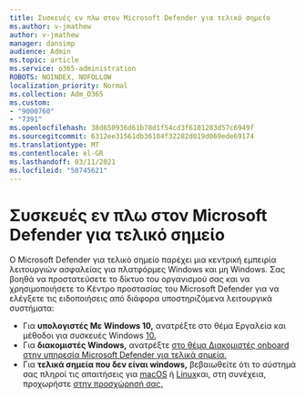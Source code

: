 ```yaml
---
title: Συσκευές εν πλω στον Microsoft Defender για τελικό σημείο
ms.author: v-jmathew
author: v-jmathew
manager: dansimp
audience: Admin
ms.topic: article
ms.service: o365-administration
ROBOTS: NOINDEX, NOFOLLOW
localization_priority: Normal
ms.collection: Adm_O365
ms.custom:
- "9000760"
- "7391"
ms.openlocfilehash: 38d650936d61b78d1f54cd3f6101283d57c6949f
ms.sourcegitcommit: 6312ee31561db36104f32282d019d069ede69174
ms.translationtype: MT
ms.contentlocale: el-GR
ms.lasthandoff: 03/11/2021
ms.locfileid: "50745621"
---
```

# <a name="onboard-devices-to-microsoft-defender-for-endpoint"></a>Συσκευές εν πλω στον Microsoft Defender για τελικό σημείο

Ο Microsoft Defender για τελικό σημείο παρέχει μια κεντρική εμπειρία λειτουργιών ασφαλείας για πλατφόρμες Windows και μη Windows. Σας βοηθά να προστατεύσετε το δίκτυο του οργανισμού σας και να χρησιμοποιήσετε το Κέντρο προστασίας του Microsoft Defender για να ελέγξετε τις ειδοποιήσεις από διάφορα υποστηριζόμενα λειτουργικά συστήματα:

- Για **υπολογιστές Με Windows 10,** ανατρέξτε στο θέμα Εργαλεία και μέθοδοι για συσκευές Windows [10.](https://go.microsoft.com/fwlink/?linkid=2143460)
- Για **διακομιστές Windows,** ανατρέξτε [στο θέμα Διακομιστές onboard στην υπηρεσία Microsoft Defender για τελικά σημεία.](https://go.microsoft.com/fwlink/?linkid=2143627)
- Για **τελικά σημεία που δεν είναι windows,** βεβαιωθείτε ότι το σύστημά σας πληροί τις απαιτήσεις για [macOS](https://go.microsoft.com/fwlink/?linkid=2143461) ή [Linux](https://go.microsoft.com/fwlink/?linkid=2143462)και, στη συνέχεια, προχωρήστε [στην προσχώρησή σας.](https://go.microsoft.com/fwlink/?linkid=2143628)
